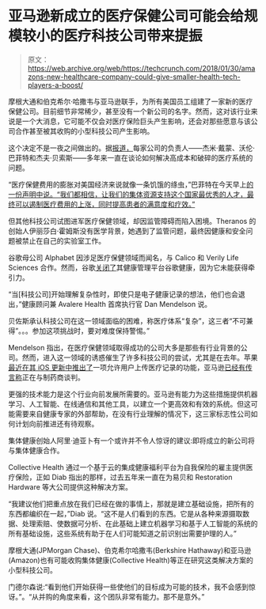 # 亚马逊新成立的医疗保健公司可能会给规模较小的医疗科技公司带来提振

> 原文：<https://web.archive.org/web/https://techcrunch.com/2018/01/30/amazons-new-healthcare-company-could-give-smaller-health-tech-players-a-boost/>

摩根大通和伯克希尔·哈撒韦与亚马逊联手，为所有美国员工组建了一家新的医疗保健公司。目前细节非常稀少，甚至没有一个新公司的名字。然而，这对该行业来说是一个大消息，它可能不仅会对医疗保险巨头产生影响，还会对那些愿意与该公司合作甚至被其收购的小型科技公司产生影响。

这个决定不是一夜之间做出的。据[报道，](https://web.archive.org/web/20221209063117/http://money.cnn.com/2018/01/30/news/companies/amazon-berkshire-jpmorgan-health-insurance/index.html)每家公司的负责人——杰米·戴蒙、沃伦·巴菲特和杰夫·贝索斯——多年来一直在谈论如何解决高成本和破碎的医疗系统的问题。

“医疗保健费用的膨胀对美国经济来说就像一条饥饿的绦虫，”巴菲特在今天早上[的一份声明中说。“我们都相信，让我们的集体资源支持这个国家最优秀的人才，最终可以遏制医疗费用的上涨，同时提高患者的满意度和疗效。”](https://web.archive.org/web/20221209063117/https://www.businesswire.com/news/home/20180130005676/en/Amazon-Berkshire-Hathaway-JPMorgan-Chase-partner-U.S.)

但其他科技公司试图进军医疗保健领域，却因监管障碍而陷入困境。Theranos 的创始人伊丽莎白·霍姆斯没有医学背景，她遇到了监管问题，最终因健康和安全问题被禁止在自己的实验室工作。

谷歌母公司 Alphabet 因涉足医疗保健领域而闻名，与 Calico 和 Verily Life Sciences 合作。然而，谷歌[关闭了](https://web.archive.org/web/20221209063117/https://beta.techcrunch.com/2011/06/24/google-shuts-down-medical-records-and-health-data-platform/)其健康管理平台谷歌健康，因为它未能获得牵引力。

“当[科技公司]开始理解复杂性时，即使只是电子健康记录的想法，他们也会退出，”健康顾问兼 Avalere Health 首席执行官 Dan Mendelson 说。

贝佐斯承认科技公司在这一领域面临的困难，称医疗体系“复杂”，这三者“不可兼得”。。。参加这项挑战时，要对难度保持警惕。”

Mendelson 指出，在医疗保健领域取得成功的公司大多是那些有行业背景的公司。然而，进入这一领域的诱惑催生了许多科技公司的尝试，尤其是在去年。苹果[最近在其 iOS 更新中推出了](https://web.archive.org/web/20221209063117/https://beta.techcrunch.com/2018/01/24/apple-wants-to-gather-all-your-medical-records-in-the-health-app/)一项允许用户上传医疗记录的功能，亚马逊[已经有传言称](https://web.archive.org/web/20221209063117/https://www.cnbc.com/2017/11/30/amazon-holding-exploratory-talks-with-generic-drug-makers.html)正在与制药商谈判。

更强的技术能力是这个行业向前发展所需要的。亚马逊有能力为这些措施提供机器学习、人工智能、在线通信和其他工具，以建立一个更高效和有效的系统。但这可能需要来自健康专家的外部帮助，在没有行业理解的情况下，这三家标志性公司如何计划向前推进还有待观察。

集体健康创始人阿里·迪亚卜有一个或许并不令人惊讶的建议:即将成立的新公司将与集体健康合作。

Collective Health 通过一个基于云的集成健康福利平台为自我保险的雇主提供医疗保险，正如 Diab 指出的那样，过去五年来一直在为易贝和 Restoration Hardware 等大公司提供这种解决方案。

“我建议他们把重点放在我们已经在做的事情上，那就是建立基础设施，把所有的东西都编织在一起，”Diab 说。“这不是人们看到的东西。它是从各种来源摄取数据、处理索赔、使数据可分析、在此基础上建立机器学习和基于人工智能的系统的所有基础设施，这些系统有助于在人们可能知道之前识别出需要护理的人。”

摩根大通(JPMorgan Chase)、伯克希尔哈撒韦(Berkshire Hathaway)和亚马逊(Amazon)也有可能收购集体健康(Collective Health)等正在研究这类解决方案的小型科技公司。

门德尔森说:“看到他们开始获得一些使他们的目标成为可能的技术，我不会感到惊讶。”。“从并购的角度来看，这个团队非常有能力。那不是意外。”